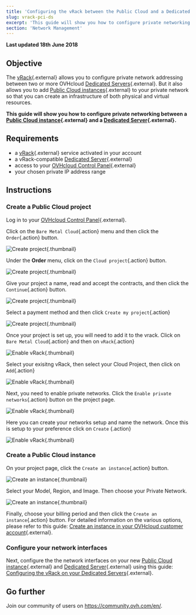 ```yaml
---
title: 'Configuring the vRack between the Public Cloud and a Dedicated Server'
slug: vrack-pci-ds
excerpt: 'This guide will show you how to configure private networking between a Public Cloud instance and a Dedicated Server.'
section: 'Network Management'
---
```


**Last updated 18th June 2018**

## Objective

The [vRack](https://www.ovh.com/asia/solutions/vrack/){.external} allows you to configure private network addressing between two or more OVHcloud [Dedicated Servers](https://www.ovh.com/asia/dedicated_servers/){.external}. But it also allows you to add [Public Cloud instances](https://www.ovh.com/asia/public-cloud/instances/){.external} to your private network so that you can create an infrastructure of both physical and virtual resources.

**This guide will show you how to configure private networking between a [Public Cloud instance](https://www.ovh.com/asia/public-cloud/instances/){.external} and a [Dedicated Server](https://www.ovh.com/asia/dedicated_servers/){.external}.**


## Requirements

* a [vRack](https://www.ovh.com/asia/solutions/vrack/){.external} service activated in your account
* a vRack-compatible [Dedicated Server](https://www.ovh.com/asia/dedicated_servers/){.external}
* access to your [OVHcloud Control Panel](https://ca.ovh.com/auth/?action=gotomanager){.external}
* your chosen private IP address range


## Instructions

### Create a Public Cloud project

Log in to your [OVHcloud Control Panel](https://ca.ovh.com/auth/?action=gotomanager){.external}.

Click on the `Bare Metal Cloud`{.action} menu and then click the `Order`{.action} button.

![Create project](images/pci-project-01_2020.png){.thumbnail}

Under the **Order** menu, click on the `Cloud project`{.action} button.

![Create project](images/pci-project-02_2020.png){.thumbnail}

Give your project a name, read and accept the contracts, and then click the `Continue`{.action} button.

![Create project](images/pci-project-03a_2020.png){.thumbnail}

Select a payment method and then click `Create my project`{.action}

![Create project](images/pci-project-03b_2020.png){.thumbnail}

Once your project is set up, you will need to add it to the vrack. Click on `Bare Metal Cloud`{.action} and then on `vRack`{.action}

![Enable vRack](images/pci-vrack-00_2020.png){.thumbnail}

Select your exisitng vRack, then select your Cloud Project, then click on `Add`{.action}

![Enable vRack](images/pci-vrack-00a_2020.png){.thumbnail}

Next,  you need to enable private networks. Click the `Enable private networks`{.action} button on the project page.

![Enable vRack](images/pci-vrack-01_2020.png){.thumbnail}

Here you can create your networks setup and name the network. Once this is setup to your preference click on `Create` {.action}

![Enable vRack](images/pci-vrack-02_2020.png){.thumbnail}

### Create a Public Cloud instance

On your project page, click the `Create an instance`{.action} button.

![Create an instance](images/pci-01_2020.png){.thumbnail}

Select your Model, Region, and Image. Then choose your Private Network.

![Create an instance](images/pci-02_2020.png){.thumbnail}

Finally, choose your billing period  and then click the `Create an instance`{.action} button. For detailed information on the various options, please refer to this guide: [Create an instance in your OVHcloud customer account](../../public-cloud/create_an_instance_in_your_ovh_customer_account/){.external}.



### Configure your network interfaces

Next, configure the the network interfaces on your new [Public Cloud instance](https://www.ovh.com/asia/public-cloud/instances/){.external} and [Dedicated Server](https://www.ovh.com/asia/dedicated_servers/){.external} using this guide: [Configuring the vRack on your Dedicated Servers](../configuring-vrack-on-dedicated-servers/){.external}.


## Go further

Join our community of users on <https://community.ovh.com/en/>.
